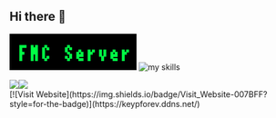 ## Hi there 👋
![](https://github.com/bella2391/branding/blob/master/banner/fmc.png "Banner")
<img alt="my skills" src="https://skillicons.dev/icons?i=java,php">

<a href="https://github.com/anuraghazra/github-readme-stats">
  <img align="left" src="https://github-readme-stats.vercel.app/api?username=bella2391&show_icons=true&theme=outrun" />
</a>
<a href="https://github.com/anuraghazra/github-readme-stats">
  <img align="left" src="https://github-readme-stats.vercel.app/api/top-langs/?username=bella2391&show_icons=true&theme=gruvbox_light&layout=compact" />
</a>
<br>
[![Visit Website](https://img.shields.io/badge/Visit_Website-007BFF?style=for-the-badge)](https://keypforev.ddns.net/)
